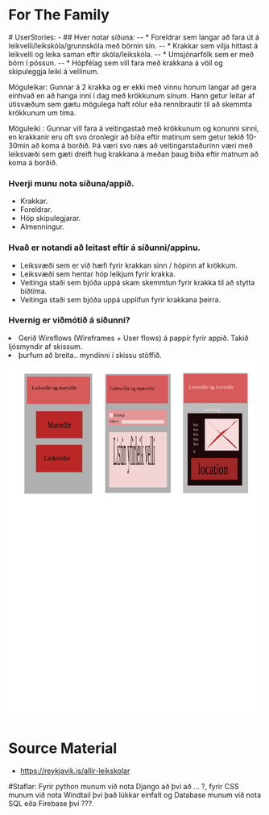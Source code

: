 <h1>For The Family</h1>
# UserStories:
- ## Hver notar síðuna:
 -- * Foreldrar sem langar að fara út á leikvelli/leikskóla/grunnskóla með börnin sín.
 -- * Krakkar sem vilja hittast á leikvelli og leika saman eftir skóla/leikskóla.
 -- * Umsjónarfólk sem er með börn í pössun.
 -- * Hópfélag sem vill fara með krakkana á völl og skipuleggja leiki á vellinum.

   
  Möguleikar:
  Gunnar á 2 krakka og er ekki með vinnu honum langar að gera einhvað en að hanga inni í dag með krökkunum sínum. Hann getur leitar af útisvæðum sem gætu mögulega haft rólur eða rennibrautir til að skemmta krökkunum um tíma.
  
  Möguleiki :
  Gunnar vill fara á veitingastað með krökkunum og konunni sinni, en krakkanir eru oft svo óronlegir að bíða eftir matinum sem getur tekið 10-30min að koma á borðið. Þá væri svo næs að veitingarstaðurinn væri með leiksvæði sem gæti dreift hug krakkana á meðan þaug bíða eftir matnum að koma á borðið.

<h3>Hverji munu nota síðuna/appið. </h3>
 
   * Krakkar.
   * Foreldrar.
   * Hóp skipulegjarar.
   * Almenningur.
  
<h3> Hvað er notandi að leitast eftir á síðunni/appinu. </h3>
 
   * Leiksvæði sem er við hæfi fyrir krakkan sinn / hópinn af krökkum.
   * Leiksvæði sem hentar hóp leikjum fyrir krakka.
   * Veitinga staði sem bjóða uppá skam skemmtun fyrir krakka til að stytta biðtíma.
   * Veitinga staði sem bjóða uppá upplifun fyrir krakkana þeirra.

<h3> Hvernig er viðmótið á síðunni? </h3

   * Gerið Wireflows (Wireframes + User flows) á pappír fyrir appið. Takið ljósmyndir af skissum.
   * þurfum að breita.. myndinni í skissu stöffið.

<img src="./drawing.svg">

# Source Material ##
* https://reykjavik.is/allir-leikskolar

#Staflar:
 Fyrir python munum við nota Django að því að ... ?, fyrir CSS munum við nota Windtail því það lúkkar einfalt og Database munum við nota SQL eða Firebase því ???.
